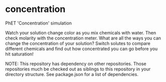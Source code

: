 concentration
=============

PhET 'Concentration' simulation

Watch your solution change color as you mix chemicals with water. Then check molarity
with the concentration meter. What are all the ways you can change the concentration
of your solution? Switch solutes to compare different chemicals and find out how
concentrated you can go before you hit saturation!

NOTE: This repository has dependency on other repositories. Those repositories
much be checked out as siblings to this repository in your directory structure.
See package.json for a list of dependencies.